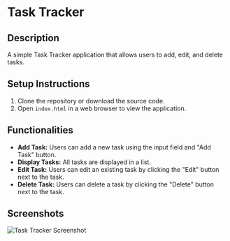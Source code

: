 # Task Tracker

## Description
A simple Task Tracker application that allows users to add, edit, and delete tasks.

## Setup Instructions
1. Clone the repository or download the source code.
2. Open `index.html` in a web browser to view the application.

## Functionalities
- **Add Task:** Users can add a new task using the input field and "Add Task" button.
- **Display Tasks:** All tasks are displayed in a list.
- **Edit Task:** Users can edit an existing task by clicking the "Edit" button next to the task.
- **Delete Task:** Users can delete a task by clicking the "Delete" button next to the task.

## Screenshots
![Task Tracker Screenshot](screenshot.png)
